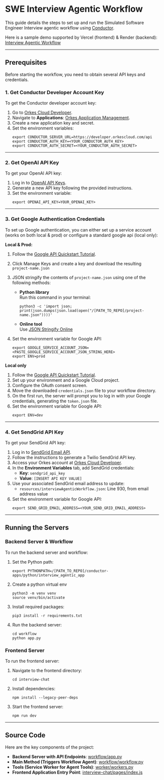# SWE Interview Agentic Workflow

This guide details the steps to set up and run the Simulated Software Engineer Interview agentic workflow using [Conductor](https://github.com/conductor-oss/conductor).

Here is a sample demo supported by Vercel (frontend) & Render (backend): [Interview Agentic Workflow](https://kg-awesome-conductor-apps.vercel.app/)

---

## Prerequisites

Before starting the workflow, you need to obtain several API keys and credentials.

### 1. Get Conductor Developer Account Key
To get the Conductor developer account key:

1. Go to [Orkes Cloud Developer](https://developer.orkescloud.com/).
2. Navigate to **Applications**: [Orkes Application Management](https://developer.orkescloud.com/applicationManagement/applications).
3. Create a new application key and secret.
4. Set the environment variables:
    ```shell
    export CONDUCTOR_SERVER_URL=https://developer.orkescloud.com/api
    export CONDUCTOR_AUTH_KEY=<YOUR_CONDUCTOR_AUTH_KEY>
    export CONDUCTOR_AUTH_SECRET=<YOUR_CONDUCTOR_AUTH_SECRET>
    ```

---

### 2. Get OpenAI API Key
To get your OpenAI API key:

1. Log in to [OpenAI API Keys](https://platform.openai.com/api-keys).
2. Generate a new API key following the provided instructions.
3. Set the environment variable:
    ```shell
    export OPENAI_API_KEY=YOUR_OPENAI_KEY>
    ```

---

### 3. Get Google Authentication Credentials
To set up Google authentication, you can either set up a service account (works on both local & prod) or configure a standard google api (local only):

**Local & Prod:**
1. Follow the [Google API Quickstart Tutorial](https://cloud.google.com/iam/docs/service-accounts-create#iam-service-accounts-create-console).
2. Click Manage Keys and create a key and download the resulting `project-name.json`
3. JSON stringify the contents of `project-name.json` using one of the following methods:

   - **Python library**  
     Run this command in your terminal:
     ```shell
     python3 -c 'import json; print(json.dumps(json.load(open("/[PATH_TO_REPO]/project-name.json"))))'
     ```

   - **Online tool**  
     Use [JSON Stringify Online](https://jsonformatter.org/json-stringify-online)

4. Set the environment variable for Google API:
    ```shell
    export GOOGLE_SERVICE_ACCOUNT_JSON=<PASTE_GOOGLE_SERVICE_ACCOUNT_JSON_STRING_HERE>
    export ENV=prod
    ```

**Local only**
1. Follow the [Google API Quickstart Tutorial](https://developers.google.com/drive/api/quickstart/python).
2. Set up your environment and a Google Cloud project.
3. Configure the OAuth consent screen.
4. Move the downloaded `credentials.json` file to your workflow directory.
5. On the first run, the server will prompt you to log in with your Google credentials, generating the `token.json` file.
6. Set the environment variable for Google API:
    ```shell
    export ENV=dev
    ```

---

### 4. Get SendGrid API Key
To get your SendGrid API key:

1. Log in to [SendGrid Email API](https://sendgrid.com/en-us/solutions/email-api).
2. Follow the instructions to generate a Twilio SendGrid API key.
3. Access your Orkes account at [Orkes Cloud Developer](https://developer.orkescloud.com/).
4. In the **Environment Variables** tab, add SendGrid credentials:
    - **Key**: `sendgrid_api_key`
    - **Value**: `[INSERT API KEY VALUE]`
5. Use your associated SendGrid email address to update:
    - `resources/interviewAgenticWorkflow.json`:  Line 930, from email address value
6. Set the environment variable for Google API:
    ```shell
    export SEND_GRID_EMAIL_ADDRESS=<YOUR_SEND_GRID_EMAIL_ADDRESS>
    ```

---

## Running the Servers

### Backend Server & Workflow
To run the backend server and workflow:

1. Set the Python path:
    ```shell
    export PYTHONPATH=/[PATH_TO_REPO]/conductor-apps/python/interview_agentic_app
    ```
2. Create a python virtual env
    ```shell
    python3 -m venv venv
    source venv/bin/activate
    ```
3. Install required packages:
    ```shell
    pip3 install -r requirements.txt
    ```
4. Run the backend server:
    ```shell
    cd workflow
    python app.py
    ```

### Frontend Server
To run the frontend server:

1. Navigate to the frontend directory:
    ```shell
    cd interview-chat
    ```
2. Install dependencies:
    ```shell
    npm install --legacy-peer-deps
    ```
3. Start the frontend server:
    ```shell
    npm run dev
    ```

---

## Source Code

Here are the key components of the project:

- **Backend Server with API Endpoints**: [workflow/app.py](workflow/app.py)
- **Main Method (Triggers Workflow Agent)**: [workflow/workflow.py](workflow/workflow.py)
- **Tools (Service Worker for Agent Tools)**: [worker/workers.py](worker/workers.py)
- **Frontend Application Entry Point**: [interview-chat/pages/index.js](interview-chat/pages/index.js)